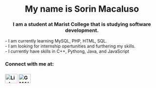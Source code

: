 <center><h1> My name is Sorin Macaluso </h1></center>
<center><h3> I am a student at Marist College that is studying software development.</h1></center>
- I am currently learning MySQL, PHP, HTML, SQL. <br>
- I am looking for internship opertunities and furthering my skills.<br>
- I currently have skills in C++, Pythong, Java, and JavaScript<br>
<h3 align="left">Connect with me at:<h3>
<a href="http://linkedin.com/in/sorin-macaluso-344638220"><img align="center" src="http://linkedin.com/in/sorin-macaluso-344638220" alt="LinkedIn" height="30" width="40" /></a>
<a href="mailto:sorinmagnusmacaluso@gmail.com"><img align="center" src="mailto:sorinmagnusmacaluso@gmail.com" alt="GMAIL" height="30" width="40" /></a>
